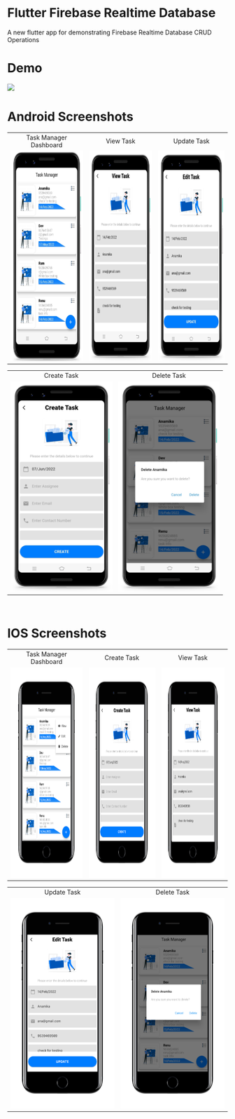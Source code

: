 # Flutter Firebase Realtime Database
A new flutter app for demonstrating Firebase Realtime Database CRUD Operations

# Demo
<img src="https://github.com/MarvelApps-Flutter/flutter_firebase_realtime_database/blob/master/screenshots/gif/demo.gif" height="480px"></td>

# Android Screenshots

<table>
  <tr>
    <td align="center" valign="center">Task Manager Dashboard</td>
     <td align="center" valign="center">View Task</td>
     <td align="center" valign="center">Update Task</td>
  </tr>
  <tr>
    <td><img src="https://github.com/MarvelApps-Flutter/flutter_firebase_realtime_database/blob/master/screenshots/android/android1.png" height="480px"></td>
    <td><img src="https://github.com/MarvelApps-Flutter/flutter_firebase_realtime_database/blob/master/screenshots/android/android2.png" height="480px"></td>
    <td><img src="https://github.com/MarvelApps-Flutter/flutter_firebase_realtime_database/blob/master/screenshots/android/android3.png" height="480px"></td>
  </tr>
 </table>

<table>
  <tr>
    <td align="center" valign="center">Create Task</td>
     <td align="center" valign="center">Delete Task</td>
  </tr>
  <tr>
    <td><img src="https://github.com/MarvelApps-Flutter/flutter_firebase_realtime_database/blob/master/screenshots/android/android4.png" height="480px"></td>
    <td><img src="https://github.com/MarvelApps-Flutter/flutter_firebase_realtime_database/blob/master/screenshots/android/android5.png" height="480px"></td>
  </tr>
 </table>

</br>

# IOS Screenshots

<table>
  <tr>
    <td align="center" valign="center">Task Manager Dashboard</td>
     <td align="center" valign="center">Create Task</td>
     <td align="center" valign="center">View Task</td>
  </tr>
  <tr>
    <td><img src="https://github.com/MarvelApps-Flutter/flutter_firebase_realtime_database/blob/master/screenshots/ios/ios1.png" height="480px"></td>
    <td><img src="https://github.com/MarvelApps-Flutter/flutter_firebase_realtime_database/blob/master/screenshots/ios/ios2.png" height="480px"></td>
    <td><img src="https://github.com/MarvelApps-Flutter/flutter_firebase_realtime_database/blob/master/screenshots/ios/ios3.png" height="480px"></td>
  </tr>
 </table>

<table>
  <tr>
    <td align="center" valign="center">Update Task</td>
     <td align="center" valign="center">Delete Task</td>
  </tr>
  <tr>
    <td><img src="https://github.com/MarvelApps-Flutter/flutter_firebase_realtime_database/blob/master/screenshots/ios/ios4.png" height="480px"></td>
    <td><img src="https://github.com/MarvelApps-Flutter/flutter_firebase_realtime_database/blob/master/screenshots/ios/ios5.png" height="480px"></td>
  </tr>
 </table>
